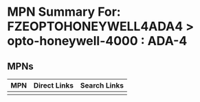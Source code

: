 



# MPN Summary For: FZEOPTOHONEYWELL4ADA4 > opto-honeywell-4000 : ADA-4

## MPNs
  

|MPN|Direct Links|Search Links|
| :--- | :--- | :--- |
||||
